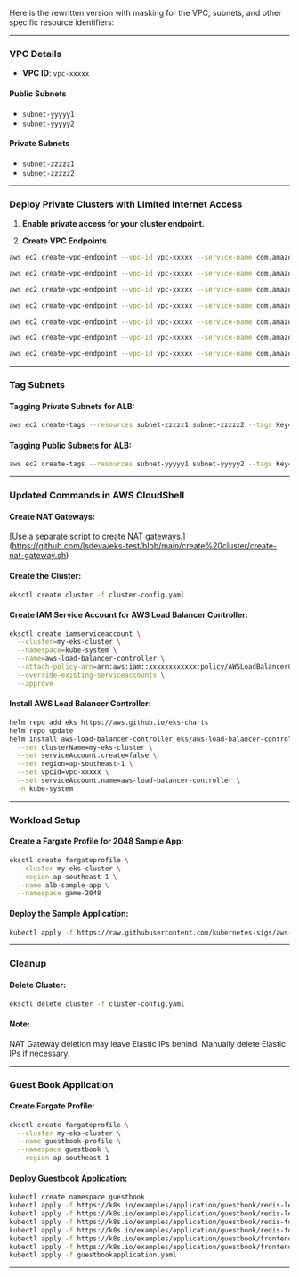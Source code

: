 Here is the rewritten version with masking for the VPC, subnets, and other specific resource identifiers:

---

### **VPC Details**
- **VPC ID**: `vpc-xxxxx`
#### **Public Subnets**
- `subnet-yyyyy1`
- `subnet-yyyyy2`
#### **Private Subnets**
- `subnet-zzzzz1`
- `subnet-zzzzz2`

---

### **Deploy Private Clusters with Limited Internet Access**

1. **Enable private access for your cluster endpoint.**

2. **Create VPC Endpoints**
```bash
aws ec2 create-vpc-endpoint --vpc-id vpc-xxxxx --service-name com.amazonaws.ap-southeast-1.elasticloadbalancing --vpc-endpoint-type Interface --subnet-ids subnet-zzzzz1 subnet-zzzzz2

aws ec2 create-vpc-endpoint --vpc-id vpc-xxxxx --service-name com.amazonaws.ap-southeast-1.ecr.api --vpc-endpoint-type Interface --subnet-ids subnet-zzzzz1 subnet-zzzzz2

aws ec2 create-vpc-endpoint --vpc-id vpc-xxxxx --service-name com.amazonaws.ap-southeast-1.ecr.dkr --vpc-endpoint-type Interface --subnet-ids subnet-zzzzz1 subnet-zzzzz2

aws ec2 create-vpc-endpoint --vpc-id vpc-xxxxx --service-name com.amazonaws.ap-southeast-1.s3 --vpc-endpoint-type Gateway

aws ec2 create-vpc-endpoint --vpc-id vpc-xxxxx --service-name com.amazonaws.ap-southeast-1.xray --vpc-endpoint-type Interface --subnet-ids subnet-zzzzz1 subnet-zzzzz2

aws ec2 create-vpc-endpoint --vpc-id vpc-xxxxx --service-name com.amazonaws.ap-southeast-1.logs --vpc-endpoint-type Interface --subnet-ids subnet-zzzzz1 subnet-zzzzz2

aws ec2 create-vpc-endpoint --vpc-id vpc-xxxxx --service-name com.amazonaws.ap-southeast-1.sts --vpc-endpoint-type Interface --subnet-ids subnet-zzzzz1 subnet-zzzzz2
```

---

### **Tag Subnets**

#### Tagging Private Subnets for ALB:
```bash
aws ec2 create-tags --resources subnet-zzzzz1 subnet-zzzzz2 --tags Key=kubernetes.io/role/internal-elb,Value=1
```

#### Tagging Public Subnets for ALB:
```bash
aws ec2 create-tags --resources subnet-yyyyy1 subnet-yyyyy2 --tags Key=kubernetes.io/role/elb,Value=1
```

---

### **Updated Commands in AWS CloudShell**

#### Create NAT Gateways:
[Use a separate  script to create NAT gateways.] (https://github.com/lsdeva/eks-test/blob/main/create%20cluster/create-nat-gateway.sh)

#### Create the Cluster:
```bash
eksctl create cluster -f cluster-config.yaml
```

#### Create IAM Service Account for AWS Load Balancer Controller:
```bash
eksctl create iamserviceaccount \
  --cluster=my-eks-cluster \
  --namespace=kube-system \
  --name=aws-load-balancer-controller \
  --attach-policy-arn=arn:aws:iam::xxxxxxxxxxxx:policy/AWSLoadBalancerControllerIAMPolicy \
  --override-existing-serviceaccounts \
  --approve
```

#### Install AWS Load Balancer Controller:
```bash
helm repo add eks https://aws.github.io/eks-charts
helm repo update
helm install aws-load-balancer-controller eks/aws-load-balancer-controller \
  --set clusterName=my-eks-cluster \
  --set serviceAccount.create=false \
  --set region=ap-southeast-1 \
  --set vpcId=vpc-xxxxx \
  --set serviceAccount.name=aws-load-balancer-controller \
  -n kube-system
```

---

### **Workload Setup**

#### Create a Fargate Profile for 2048 Sample App:
```bash
eksctl create fargateprofile \
  --cluster my-eks-cluster \
  --region ap-southeast-1 \
  --name alb-sample-app \
  --namespace game-2048
```

#### Deploy the Sample Application:
```bash
kubectl apply -f https://raw.githubusercontent.com/kubernetes-sigs/aws-load-balancer-controller/v2.6.1/docs/examples/2048/2048_full.yaml
```

---

### **Cleanup**

#### Delete Cluster:
```bash
eksctl delete cluster -f cluster-config.yaml
```

#### Note:
NAT Gateway deletion may leave Elastic IPs behind. Manually delete Elastic IPs if necessary.

---

### **Guest Book Application**

#### Create Fargate Profile:
```bash
eksctl create fargateprofile \
  --cluster my-eks-cluster \
  --name guestbook-profile \
  --namespace guestbook \
  --region ap-southeast-1
```

#### Deploy Guestbook Application:
```bash
kubectl create namespace guestbook
kubectl apply -f https://k8s.io/examples/application/guestbook/redis-leader-deployment.yaml -n guestbook
kubectl apply -f https://k8s.io/examples/application/guestbook/redis-leader-service.yaml -n guestbook
kubectl apply -f https://k8s.io/examples/application/guestbook/redis-follower-deployment.yaml -n guestbook
kubectl apply -f https://k8s.io/examples/application/guestbook/redis-follower-service.yaml -n guestbook
kubectl apply -f https://k8s.io/examples/application/guestbook/frontend-deployment.yaml -n guestbook
kubectl apply -f https://k8s.io/examples/application/guestbook/frontend-service.yaml -n guestbook
kubectl apply -f guestbookapplication.yaml
```

---

